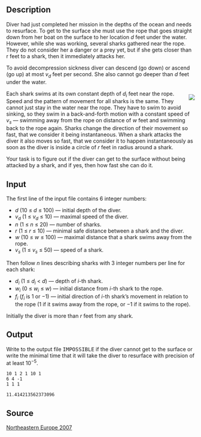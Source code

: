 <h2>Description</h2><p>Diver had just completed her mission in the depths of the ocean and needs to resurface. To get to the surface she must use the rope that goes straight down from her boat on the surface to her location <i>d</i> feet under the water. However, while she was working, several sharks gathered near the rope. They do not consider her a danger or a prey yet, but if she gets closer than r feet to a shark, then it immediately attacks her.</p><p>To avoid decompression sickness diver can descend (go down) or ascend (go up) at most <i>v<sub>d</sub></i> feet per second. She also cannot go deeper than <i>d</i> feet under the water.</p><img align="right" style="margin-left: 10px; margin-top: 10px; margin-bottom: 10px;" src="images/3568_1.png"><p> </p><p>Each shark swims at its own constant depth of <i>d<sub>i</sub></i> feet near the rope. Speed and the pattern of movement for all sharks is the same. They cannot just stay in the water near the rope. They have to swim to avoid sinking, so they swim in a back-and-forth motion with a constant speed of <i>v<sub>s</sub></i> — swimming away from the rope on distance of <i>w</i> feet and swimming back to the rope again. Sharks change the direction of their movement so fast, that we consider it being instantaneous. When a shark attacks the diver it also moves so fast, that we consider it to happen instantaneously as soon as the diver is inside a circle of <i>r</i> feet in radius around a shark.</p><p>Your task is to figure out if the diver can get to the surface without being attacked by a shark, and if yes, then how fast she can do it.</p><h2>Input</h2><p>The first line of the input file contains 6 integer numbers:</p><ul><li><i>d</i> (10 ≤ <i>d</i> ≤ 100) — initial depth of the diver.</li><li><i>v<sub>d</sub></i> (1 ≤ <i>v<sub>d</sub></i> ≤ 10) — maximal speed of the diver.</li><li><i>n</i> (1 ≤ <i>n</i> ≤ 20) — number of sharks.</li><li><i>r</i> (1 ≤ <i>r</i> ≤ 10) — minimal safe distance between a shark and the diver.</li><li><i>w</i> (10 ≤ <i>w</i> ≤ 100) — maximal distance that a shark swims away from the rope.</li><li><i>v<sub>s</sub></i> (1 ≤ <i>v<sub>s</sub></i> ≤ 50) — speed of a shark.</li></ul><p>Then follow <i>n</i> lines describing sharks with 3 integer numbers per line for each shark:</p><ul><li><i>d<sub>i</sub></i> (1 ≤ <i>d<sub>i</sub></i> &lt; <i>d</i>) — depth of <i>i</i>-th shark.</li><li><i>w<sub>i</sub></i> (0 ≤ <i>w<sub>i</sub></i> ≤ <i>w</i>) — initial distance from <i>i</i>-th shark to the rope.</li><li><i>f<sub>i</sub></i> (<i>f<sub>i</sub></i> is 1 or −1) — initial direction of <i>i</i>-th shark’s movement in relation to the rope (1 if it swims away from the rope, or −1 if it swims to the rope).</li></ul><p>Initially the diver is more than <i>r</i> feet from any shark.</p><h2>Output</h2><p>Write to the output file <tt>IMPOSSIBLE</tt> if the diver cannot get to the surface or write the minimal time that it will take the diver to resurface with precision of at least 10<sup>−5</sup>.</p><pre><code class="language-input1">10 1 2 1 10 1
6 4 -1
1 1 1</code></pre><pre><code class="language-output1">11.414213562373096</code></pre><h2>Source</h2><a href="searchproblem?field=source&amp;key=Northeastern+Europe+2007">Northeastern Europe 2007</a>